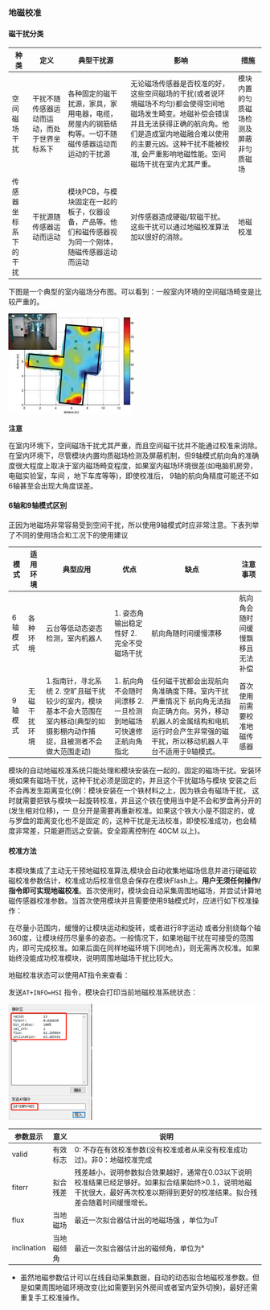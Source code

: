 ### 地磁校准

#### 磁干扰分类

| 种类                 | 定义                                         | 典型干扰源                                                   | 影响                                                         | 措施                                   |
| -------------------- | -------------------------------------------- | ------------------------------------------------------------ | ------------------------------------------------------------ | -------------------------------------- |
| 空间磁场干扰         | 干扰不随传感器运动而运动，而处于世界坐标系下 | 各种固定的磁干扰源，家具，家用电器，电缆，房屋内的钢筋结构等。一切不随磁传感器运动而运动的干扰源 | 无论磁场传感器是否校准的好，这些空间磁场的干扰(或者说环境磁场不均匀)都会使得空间地磁场发生畸变。地磁补偿会错误并且无法获得正确的航向角。他们是造成室内地磁融合难以使用的主要元凶。这种干扰不能被校准, 会严重影响地磁性能。空间磁场干扰在室内尤其严重。 | 模块内置的匀质磁场检测及屏蔽非匀质磁场 |
| 传感器坐标系下的干扰 | 干扰源随传感器运动而运动                     | 模块PCB，与模块固定在一起的板子，仪器设备，产品等。他们和磁传感器视为同一个刚体，随磁传感器运动而运动 | 对传感器造成硬磁/软磁干扰。这些干扰可以通过地磁校准算法加以很好的消除。 | 地磁校准                               |

下图是一个典型的室内磁场分布图。可以看到：一般室内环境的空间磁场畸变是比较严重的。

![](common_figures/indoor_magnetic_field.png)

**注意**

在室内环境下，空间磁场干扰尤其严重，而且空间磁干扰并不能通过校准来消除。在室内环境下，尽管模块内置均质磁场检测及屏蔽机制，但9轴模式航向角的准确度很大程度上取决于室内磁场畸变程度，如果室内磁场环境很差(如电脑机房旁，电磁实验室，车间 ，地下车库等等)，即使校准后， 9轴的航向角精度可能还不如6轴甚至会出现大角度误差。

#### 6轴和9轴模式区别

正因为地磁场非常容易受到空间干扰，所以使用9轴模式时应非常注意。下表列举了不同的使用场合和工况下的使用建议

| 模式    | 适用环境     | 典型应用                                                     | 优点                                                         | 缺点                                                         | 注意事项                         |
| ------- | ------------ | ------------------------------------------------------------ | ------------------------------------------------------------ | ------------------------------------------------------------ | -------------------------------- |
| 6轴模式 | 各种环境     | 云台等低动态姿态检测，室内机器人                             | 1. 姿态角输出稳定性好 2. 完全不受磁场干扰                    | 航向角随时间缓慢漂移                                         | 航向角会随时间缓慢飘移且无法补偿 |
| 9轴模式 | 无磁干扰环境 | 1.指南针，寻北系统 2. 空旷且磁干扰较少的室内，模块基本不会大范围在室内移动(典型的如摄影棚内动作捕捉，且被测者不会做大范围走动) | 1. 航向角不会随时间漂移 2.一旦检测到地磁场可快速修正航向角指北 | 任何磁干扰都会出现航向角准确度下降。室内干扰严重情况下 航向角无法指向正确方向。另外，移动机器人的金属结构和电机运行时会产生非常强的磁干扰，所以移动机器人平台不适用于9轴模式。 | 首次使用前需要校准地磁传感器     |





模块的自动地磁校准系统只能处理和模块安装在一起的，固定的磁场干扰。安装环境如果有磁场干扰，这种干扰必须是固定的，并且这个干扰磁场与模块 安装之后不会再发生距离变化(例：模块安装在一个铁材料之上，因为铁会有磁场干扰， 这时就需要把铁与模块一起旋转校准，并且这个铁在使用当中是不会和罗盘再分开的(发生相对位移)，一 旦分开是需要再重新校准。如果这个铁大小是不固定的，或与罗盘的距离变化也不是固定 的，这种干扰是无法校准，即使校准成功，也会精度非常差，只能避而远之安装。安全距离控制在 40CM 以上)。

#### 校准方法

本模块集成了主动无干预地磁校准算法,模块会自动收集地磁场信息并进行硬磁软磁校准参数估计，校准成功后校准信息会保存在模块Flash上。**用户无须任何操作/指令即可实现地磁校准**。首次使用时，模块会自动采集周围地磁场，并尝试计算地磁传感器校准参数。当首次使用模块并且需要使用9轴模式时，应进行如下校准操作：



在尽量小范围内，缓慢的让模块运动和旋转，或者进行8字运动 或者分别绕每个轴360度，让模块经历尽量多的姿态。一般情况下，如果地磁干扰在可接受的范围内，即可完成校准。如果后面在同样地磁环境下(同地点)，则无需再次校准。如果始终没能成功校准模块，说明周围地磁场干扰比较大。



地磁校准状态可以使用AT指令来查看：

发送`AT+INFO=HSI` 指令，模块会打印当前地磁校准系统状态：

![](common_figures/magcal_hsi.png)

| 参数显示    | 意义       | 说明                                                         |
| ----------- | ---------- | ------------------------------------------------------------ |
| valid       | 有效标志   | 0: 不存在有效校准参数(没有校准或者从来没有校准成功过)。非0：地磁校准完成 |
| fiterr      | 拟合残差   | 残差越小，说明参数拟合效果越好，通常在0.03以下说明校准结果已经足够好。如果拟合结果始终>0.1，说明地磁干扰很大，最好再次校准以期得到更好的校准结果。拟合残差会随着时间缓慢增长。 |
| flux        | 当地磁场   | 最近一次拟合器估计出的地磁场强 ，单位为uT                    |
| inclination | 当地磁倾角 | 最近一次拟合器估计出的磁倾角，单位为°                        |


* 虽然地磁参数估计可以在线自动采集数据，自动的动态拟合地磁校准参数。但是如果周围地磁环境改变(比如需要到另外房间或者室内室外切换)，最好还需重复手工校准操作。